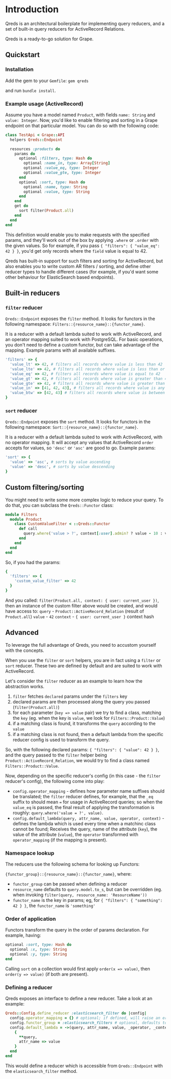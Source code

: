 # Introduction

Qreds is an architectural boilerplate for implementing query reducers,
and a set of built-in query reducers for ActiveRecord Relations.

Qreds is a ready-to-go solution for Grape.

## Quickstart

### Installation

Add the gem to your `Gemfile`:
`gem qreds`

and run `bundle install`.

### Example usage (ActiveRecord)

Assume you have a model named `Product`, with fields `name: String` and `value: Integer`. Now, you'd like to enable filtering and sorting in a Grape endpoint on that particular model. You can do so with the following code:

```ruby
class TestApi < Grape::API
  helpers Qreds::Endpoint

  resources :products do
    params do
      optional :filters, type: Hash do
        optional :name_in, type: Array[String]
        optional :value_eq, type: Integer
        optional :value_gte, type: Integer
      end
      optional :sort, type: Hash do
        optional :name, type: String
        optional :value, type: String
      end
    end
    get do
      sort filter(Product.all)
    end
  end
end
```

This definition would enable you to make requests with the specified params, and they'll work out of the box by applying `.where` or `.order` with the given values. So for example, if you pass `{ "filters": { "value_eq": 42 } }`, you'd get only records where the `field` value is equal to 42.

Qreds has built-in support for such filters and sorting for ActiveRecord, but also enables you to write custom AR filters / sorting, and define other reducer types to handle different cases (for example, if you'd want some other behaviour for ElasticSearch based endpoints).

## Built-in reducers

### `filter` reducer

`Qreds::Endpoint` exposes the `filter` method. It looks for functors in the following namespace:
`Filters::{resource_name}::{functor_name}`.

It is a reducer with a default lambda suited to work with ActiveRecord, and an operator mapping suited to work with PostgreSQL. For basic operations, you don't need to define a custom functor, but can take advantage of the mapping. Example params with all available suffixes.

```ruby
'filters' => {
  'value_lt' => 42, # filters all records where value is less than 42
  'value_lte' => 42, # filters all records where value is less than or equal to 42
  'value_eq' => 42, # filters all records where value is equal to 42
  'value_gt' => 42, # filters all records where value is greater than 42
  'value_gte' => 42, # filters all records where value is greater than or equal to 42
  'value_in' => [41, 42, 43], # filters all records where value is any of: 41, 42, 43
  'value_btw' => [42, 43] # filters all records where value is between 42 and 43 (inclusive)
}
```

### `sort` reducer

`Qreds::Endpoint` exposes the `sort` method. It looks for functors in the following namespace:
`Sort::{resource_name}::{functor_name}`.

It is a reducer with a default lambda suited to work with ActiveRecord, with no operator mapping. It will accept any values that ActiveRecord `order` accepts for values, so `'desc'` or `'asc'` are good to go. Example params:
```ruby
'sort' => {
  'value' => 'asc', # sorts by value ascending
  'value' => 'desc', # sorts by value descending
}
```

## Custom filtering/sorting

You might need to write some more complex logic to reduce your query. To do that, you can subclass the `Qreds::Functor` class:

```ruby
module Filters
  module Product
    class CustomValueFilter < ::Qreds::Functor
      def call
        query.where('value > ?', context[:user].admin? ? value - 10 : value - 5)
      end
    end
  end
end
```

So, if you had the params:
```ruby
{
  'filters' => {
    'custom_value_filter' => 42
  }
}
```

And you called: `filter(Product.all, context: { user: current_user })`, then an instance of the custom filter above would be created, and would have access to:
`query` - `Product::ActiveRecord_Relation` (result of `Product.all`)
`value` - `42`
`context` -  `{ user: current_user }` context hash

## Advanced

To leverage the full advantage of Qreds, you need to accustom yourself with the concepts.

When you use the `filter` or `sort` helpers, you are in fact using a `filter` or `sort` reducer. These two are defined by default and are suited to work with ActiveRecord.

Let's consider the `filter` reducer as an example to learn how the abstraction works.

1) `filter` fetches `declared` params under the `filters` key
2) declared params are then processed along the query you passed (`filter(Product.all)`)
3) for each parameter (`key => value` pair) we try to find a class, matching the `key` (eg. when the key is `value`, we look for `Filters::Product::Value`)
4) if a matching class is found, it transforms the `query` according to the `value`
5) if a matching class is not found, then a default lambda from the specific reducer config is used to transform the query.

So, with the following declared params: `{ "filters": { "value": 42 } }`, and the query passed to the `filter` helper being `Product::ActiveRecord_Relation`, we would try to find a class named `Filters::Product::Value`.

Now, depending on the specific reducer's config (in this case - the `filter` reducer's config), the following come into play:

- `config.operator_mapping` - defines how parameter name suffixes should be translated; the `filter` reducer defines, for example, that the `_eq` suffix to should mean `=` for usage in ActiveRecord queries; so when the `value_eq` is passed, the final result of applying the transformation is roughly: `query.where('value = ?', value)`.
- `config.default_lambda(query, attr_name, value, operator, context)` - defines the lambda which is used every time when a matchinc class cannot be found; Receives the query, name of the attribute (`key`), the value of the attribute (`value`), the `operator` transformed with `operator_mapping` (if the mapping is present).


### Namespace lookup

The reducers use the following schema for looking up Functors:

`{functor_group}::{resource_name}::{functor_name}`, where:
- `functor_group` can be passed when defining a reducer
- `resource_name` defaults to `query.model.to_s`, but can be overridden (eg. when invoking `filter(query, resource_name: 'ResourceName'))`
- `functor_name` is the key in params; eg, for `{ "filters": { "something": 42 } }`, the `functor_name` is `'something'`

### Order of application

Functors transform the query in the order of params declaration. For example, having:

```ruby
optional :sort, type: Hash do
  optional :x, type: String
  optional :y, type: String
end
```

Calling `sort` on a collection would first apply `order(x => value)`, then `order(y => value)` (if both are present).

### Defining a reducer

Qreds exposes an interface to define a new reducer. Take a look at an example:

```ruby
Qreds::Config.define_reducer :elasticsearch_filter do |config|
  config.operator_mapping = {} # optional; if defined, will raise an error when an undefined suffix is provided
  config.functor_group = :elasticsearch_filters # optional, defaults to the name passed as `define_reducer` argument
  config.default_lambda = ->(query, attr_name, value, _operator, _context) do
    {
      **query,
      attr_name => value
    }
  end
end
```

This would define a reducer which is accessible from `Qreds::Endpoint` with the `elasticsearch_filter` method.
